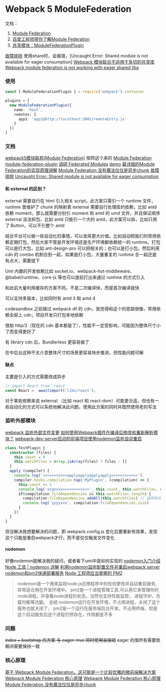 # Webpack 5 ModuleFederation
文档：
1. [Module Federation](https://webpack.docschina.org/concepts/module-federation/)
2. [百度工程师带你了解Module Federation](https://baijiahao.baidu.com/s?id=1757137368593494033&wfr=spider&for=pc)
3. [共享模块：ModuleFederationPlugin](https://www.cnblogs.com/zcookies/p/16131326.html)

[故障排除](https://webpack.docschina.org/concepts/module-federation/#troubleshooting)
使用share时，会报错，[Uncaught Error: Shared module is not available for eager consumption]
[Webpack 模块联合不适用于急切的共享库](https://segmentfault.com/q/1010000043020060)
[Webpack module federation is not working with eager shared libs](https://stackoverflow.com/questions/66123283/webpack-module-federation-is-not-working-with-eager-shared-libs/66638938#66638938)

### 使用
```typescript
const { ModuleFederationPlugin } = require('webpack').container

plugins = [
  new ModuleFederationPlugin({
    name: 'host',
    remotes: {
      app1: 'app1@http://localhost:3001/remoteEntry.js'
    }
  })
]
```
### 文档
[webpack5模块联邦(Module Federation)](https://zhuanlan.zhihu.com/p/485148715) 按照这个来的
[Module Federation](https://webpack.docschina.org/concepts/module-federation/)
[module-federation-plugin](https://webpack.docschina.org/plugins/module-federation-plugin)
[调研 Federated Modules](https://mp.weixin.qq.com/s/sdIVsfmRlhDtT6DF2dmsJQ)
[demo](https://github.com/module-federation/module-federation-examples/)
[最详细的Module Federation的实现原理讲解](https://juejin.cn/post/7151281452716392462)
[Module Federation 没有魔法仅仅是异步chunk](https://zhuanlan.zhihu.com/p/352936804)
[故障排除](https://books.sangniao.com/manual/274077574/1055924632)
[Uncaught Error: Shared module is not available for eager consumption](https://books.sangniao.com/manual/274077574/2176736653)


#### 和 external 的区别？
external 需要自行在 html 引入相关 script，此方案只需引一个 runtime 文件，runtime 里维护了 chunk 的映射表
external 需要自行处理库的依赖，比如 antd 依赖 moment，那么就需要分别引 moment 和 antd 的 umd 文件，并且保证顺序
external 没法拆包，比如 antd 只能引一个大的 antd，此方案可以拆，比如只用了 Button，可以不引整个 antd

结合平台可以做一些自动化的事情，可以发挥更大价值。比如自动把我们的常用依赖定期打包，然后大家不管是开发环境还是生产环境都依赖统一的 runtime。打包可以是打大包，比如 ant-design-pro 可以把相关的；也可以是打小包，然后利用 cdn 的 combo 机制合到一起，如果是打小包，大量重复的 runtime 合一起还是有点大，需要提下

Umi 内置的开发依赖比如 socket.io、webpack-hot-middleware、@babel/runtime、core-js 等也可以提前打出来通过 runtime 的方式引入

和此前大量利用缓存的方案不同，不是二次编译快，而是首次编译就快

可以支持多版本，比如同时有 antd 3 和 antd 4

codesandbox 之前做过 webpack dll 的 cdn，我觉得和这个的思路很像，常用依赖全部上 cdn，项目开发只打包本地依赖

借助 http/2（现在的 cdn 基本都是了），性能不一定受影响，可能因为整体尺寸小了而变得更好了

有 library cdn 后，Bundlerless 更容易做了

在中后台这种不太介意整体尺寸的场景更容易快步推进，但性能问题可解

#### 缺点
主要是引入的方式需要改成异步
```typescript
// import React from 'react'
const React =  awaitimport('libs/react');

```
对于某些依赖来说 external （比如 react 和 react-dom）可能更合适，但也有一些自动化的方式可以系统地解决此问题，使用此方案的同时并既然使用老的写法

### 监听外部模块
[webpack 监听外部文件变更](https://www.keisei.top/watch-external-files-webpack-plugin/)
[如何使用Webpack插件在编译后修改和重新解析模块？](https://www.php1.cn/detail/Webpack_ChaJian__b167e22a.html)
[webpack-dev-server启动的前端项目使用nodemon监听自动重启](https://blog.51cto.com/u_15713165/5459778)

```typescript
class TestPlugin {
  constructor (files) {
    this.count = 0
    this.watchFiles = Array.isArray(files) ? files : []
  }
  apply (compiler) {
    console.log('>>>>>>>>>>>applyapplyapplyapply>>>>>>>>>>>>')
    compiler.hooks.compilation.tap('MyPlugin', (compilation) => {
      this.count += 1
      console.log('argsxxx>>>>>>>>>>>>', this.count, this.watchFiles, compilation.fileDependencies)
      if(compilation.fileDependencies && this.watchFiles.length) {
        compilation.fileDependencies.addAll(this.watchFiles) // 监听的文件
        console.log('yyyyxxx', compilation.fileDependencies.size)
      }
    })
  }
}
```
但没解决我想要解决的问题，即 webpack.config.js 变化后要重新有效果，发现这个只能是重启webpack才行，而不是仅仅触发文件变化

#### nodemon
好像nodemon能解决我的疑问，或者看下umi中是如何实现的
[nodemon入门介绍](https://zhuanlan.zhihu.com/p/96720675)
[Node 工具 | nodemon 详解](https://www.jianshu.com/p/a35dfc72c6e6)
[利用nodemon监听配置文件并重启webpack server](https://zhuanlan.zhihu.com/p/409880360)
[nodemon和pm2快速部署服务](https://blog.csdn.net/bobo789456123/article/details/125584876)
[Node 工程师应当掌握的 PM2](https://baijiahao.baidu.com/s?id=1665037401501338559&wfr=spider&for=pc)
> nodemon是一个用来监视node.js应用程序中的任何更改并自动重启服务,非常适合用在开发环境中。
> pm2是一个进程管理工具,可以用它来管理你的node进程，并查看node进程的状态，当然也支持性能监控，
进程守护，负载均衡等功能。
> 总结
> nodemon运行在开发环境，不占用进程，关闭了这个服务也就关闭了，
> pm2是一个运行在服务端后台开发，不占用终端，但是这个启动服务后这个进程仍然存在，作用都差不多

### 问题
~~index + bootstrap 的方案 与 eager: true 同时使用会报错~~
eager 的值所有需要依赖间需要保持一致

### 核心原理
[基于 Webpack Module Federation，这可能是一个比较优雅的微前端解决方案](https://juejin.cn/post/7020607552190677000)
[Webpack Module Federation 核心原理](https://zhuanlan.zhihu.com/p/449700396)
[Webpack Module Federation 核心原理](https://juejin.cn/post/7045211570716016676)
[Module Federation 没有魔法仅仅是异步chunk](https://zhuanlan.zhihu.com/p/352936804)
